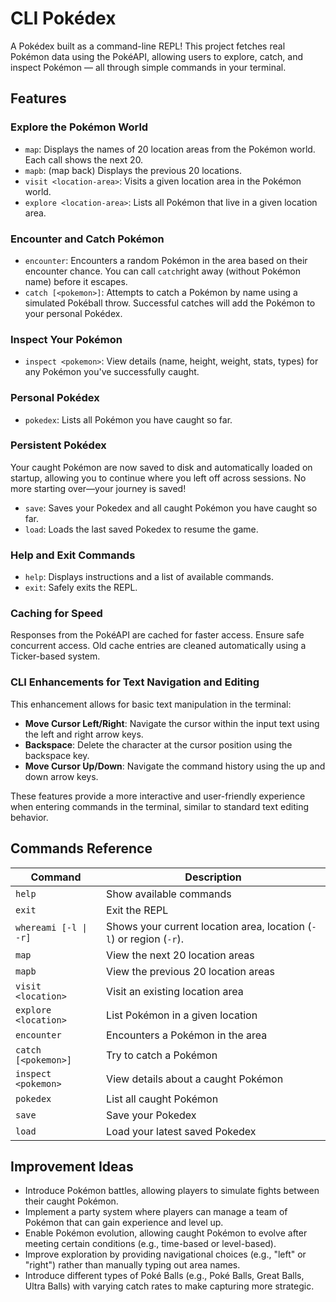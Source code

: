 # CLI Pokédex
A Pokédex built as a command-line REPL! This project fetches real Pokémon data using the PokéAPI, allowing users to explore, catch, and inspect Pokémon — all through simple commands in your terminal.

## Features

### Explore the Pokémon World
- `map`: Displays the names of 20 location areas from the Pokémon world. Each call shows the next 20.
- `mapb`: (map back) Displays the previous 20 locations.
- `visit <location-area>`: Visits a given location area in the Pokémon world.
- `explore <location-area>`: Lists all Pokémon that live in a given location area.

### Encounter and Catch Pokémon
 - `encounter`: Encounters a random Pokémon in the area based on their encounter chance. You can call `catch`right away (without Pokémon name) before it escapes.
 - `catch [<pokemon>]`: Attempts to catch a Pokémon by name using a simulated Pokéball throw. Successful catches will add the Pokémon to your personal Pokédex.

### Inspect Your Pokémon
- `inspect <pokemon>`: View details (name, height, weight, stats, types) for any Pokémon you've successfully caught.

### Personal Pokédex
- `pokedex`: Lists all Pokémon you have caught so far.

### Persistent Pokédex
Your caught Pokémon are now saved to disk and automatically loaded on startup, allowing you to continue where you left off across sessions. No more starting over—your journey is saved!
- `save`: Saves your Pokedex and all caught Pokémon you have caught so far.
- `load`: Loads the last saved Pokedex to resume the game.

### Help and Exit Commands
- `help`: Displays instructions and a list of available commands.
- `exit`: Safely exits the REPL.

### Caching for Speed
Responses from the PokéAPI are cached for faster access. Ensure safe concurrent access. Old cache entries are cleaned automatically using a Ticker-based system.

### CLI Enhancements for Text Navigation and Editing
This enhancement allows for basic text manipulation in the terminal:

- **Move Cursor Left/Right**: Navigate the cursor within the input text using the left and right arrow keys.
- **Backspace**: Delete the character at the cursor position using the backspace key.
- **Move Cursor Up/Down**: Navigate the command history using the up and down arrow keys.

These features provide a more interactive and user-friendly experience when entering commands in the terminal, similar to standard text editing behavior.

## Commands Reference

| Command                | Description                         |
|------------------------|-------------------------------------|
| `help`                 | Show available commands             |
| `exit`                 | Exit the REPL                       |
| `whereami [-l \| -r]`  | Shows your current location area, location (`-l`) or region (`-r`).     |
| `map`                  | View the next 20 location areas     |
| `mapb`                 | View the previous 20 location areas |
| `visit <location>`     | Visit an existing location area     |
| `explore <location>`   | List Pokémon in a given location    |
| `encounter`            | Encounters a Pokémon in the area    |
| `catch [<pokemon>]`    | Try to catch a Pokémon              |
| `inspect <pokemon>`    | View details about a caught Pokémon |
| `pokedex`              | List all caught Pokémon             |
| `save`                 | Save your Pokedex                   |
| `load`                 | Load your latest saved Pokedex      |

## Improvement Ideas

- Introduce Pokémon battles, allowing players to simulate fights between their caught Pokémon.
- Implement a party system where players can manage a team of Pokémon that can gain experience and level up.
- Enable Pokémon evolution, allowing caught Pokémon to evolve after meeting certain conditions (e.g., time-based or level-based).
- Improve exploration by providing navigational choices (e.g., "left" or "right") rather than manually typing out area names.
- Introduce different types of Poké Balls (e.g., Poké Balls, Great Balls, Ultra Balls) with varying catch rates to make capturing more strategic.